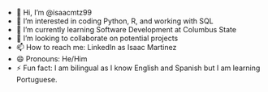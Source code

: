 - 👋 Hi, I’m @isaacmtz99
- 👀 I’m interested in coding Python, R, and working with SQL
- 🌱 I’m currently learning Software Development at Columbus State
- 💞️ I’m looking to collaborate on potential projects
- 📫 How to reach me: LinkedIn as Isaac Martinez
- 😄 Pronouns: He/Him
- ⚡ Fun fact: I am bilingual as I know English and Spanish but I am learning Portuguese.

<!---
isaacmtz99/isaacmtz99 is a ✨ special ✨ repository because its `README.md` (this file) appears on your GitHub profile.
You can click the Preview link to take a look at your changes.
--->
